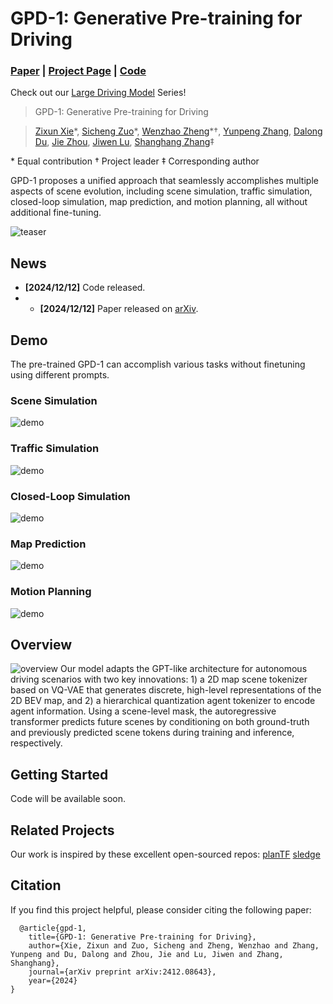 # GPD-1: Generative Pre-training for Driving
### [Paper](https://arxiv.org/pdf/2412.08643)  | [Project Page](https://wzzheng.net/GPD)  | [Code](https://github.com/wzzheng/GPD) 

Check out our [Large Driving Model](https://github.com/wzzheng/LDM/) Series! 

> GPD-1: Generative Pre-training for Driving

> [Zixun Xie](https://github.com/rainyNighti)\*, [Sicheng Zuo](https://github.com/zuosc19)\*, [Wenzhao Zheng](https://wzzheng.net/)\*$\dagger$, [Yunpeng Zhang](https://scholar.google.com/citations?user=UgadGL8AAAAJ&hl=zh-CN&oi=ao), [Dalong Du](TODO), [Jie Zhou](https://scholar.google.com/citations?user=6a79aPwAAAAJ&hl=en&authuser=1), [Jiwen Lu](http://ivg.au.tsinghua.edu.cn/Jiwen_Lu/), [Shanghang Zhang](https://scholar.google.com/citations?user=voqw10cAAAAJ&hl=en)$\ddagger$

\* Equal contribution $\dagger$ Project leader $\ddagger$ Corresponding author

GPD-1 proposes a unified approach that seamlessly accomplishes multiple aspects of scene evolution, including scene simulation, traffic simulation, closed-loop simulation, map prediction, and motion planning, all without additional fine-tuning.

![teaser](./assets/images/demo.png)

## News
- **[2024/12/12]** Code released.
- - **[2024/12/12]** Paper released on [arXiv](https://arxiv.org/abs/2412.08643).

## Demo

The pre-trained GPD-1 can accomplish various tasks without finetuning using different prompts.

### Scene Simulation

![demo](./assets/gifs/SceneSimulation.gif)

### Traffic Simulation

![demo](./assets/gifs/TrafficSimulation.gif)

### Closed-Loop Simulation

![demo](./assets/gifs/CLS.gif)

### Map Prediction

![demo](./assets/gifs/MapPredition.gif)

### Motion Planning

![demo](./assets/gifs/MotionPlanning.gif)

## Overview
![overview](./assets/images/approach.png)
Our model adapts the GPT-like architecture for autonomous driving scenarios with two key innovations: 1) a 2D map scene tokenizer based on VQ-VAE that generates discrete, high-level representations of the 2D BEV map, and 2) a hierarchical quantization agent tokenizer to encode agent information. 
Using a scene-level mask, the autoregressive transformer predicts future scenes by conditioning on both ground-truth and previously predicted scene tokens during training and inference, respectively.


## Getting Started

<!-- Code is available at: [GaussianFormer](https://github.com/huang-yh/GaussianFormer) -->
Code will be available soon.

## Related Projects

Our work is inspired by these excellent open-sourced repos:
[planTF](https://github.com/jchengai/planTF)
[sledge](https://github.com/autonomousvision/sledge)

## Citation

If you find this project helpful, please consider citing the following paper:
```
  @article{gpd-1,
    title={GPD-1: Generative Pre-training for Driving},
    author={Xie, Zixun and Zuo, Sicheng and Zheng, Wenzhao and Zhang, Yunpeng and Du, Dalong and Zhou, Jie and Lu, Jiwen and Zhang, Shanghang},
    journal={arXiv preprint arXiv:2412.08643},
    year={2024}
}
```